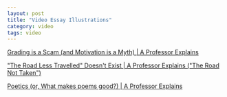 ```yaml
---
layout: post
title: "Video Essay Illustrations"
category: video
tags: video
---
```


[Grading is a Scam \(and Motivation is a Myth\) \| A Professor Explains](https://www.youtube.com/watch?v=fe-SZ_FPZew)

["The Road Less Travelled" Doesn't Exist \| A Professor Explains \("The Road Not Taken"\)](https://www.youtube.com/watch?v=d_6-SqyfcBA&t=76s)

[Poetics \(or, What makes poems good?\) \| A Professor Explains](https://www.youtube.com/watch?v=arE2yyQe1PY&t=273s)
